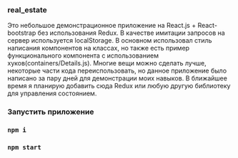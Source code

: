 ### real_estate
Это небольшое демонстрационное приложение на React.js + React-bootstrap без использования Redux.
В качестве имитации запросов на сервер используется localStorage.
В основном использовал стиль написания компонентов на классах, но также есть пример функционального компонента с использованием хуков(containers/Details.js).
Многие вещи можно сделать лучше, некоторые части кода переиспользовать, но данное приложение было написано за пару дней для демонстрации моих навыков.
В ближайшее время я планирую добавить сюда Redux или любую другую библиотеку для управления состоянием.

### Запустить приложение
### `npm i`
### `npm start`